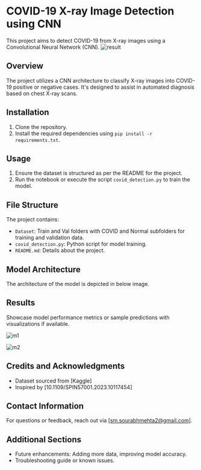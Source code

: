 # COVID-19 X-ray Image Detection using CNN 

This project aims to detect COVID-19 from X-ray images using a Convolutional Neural Network (CNN).
![result](https://github.com/sm-sourabh/Covid-19-CNN-LSTM-/assets/76443555/2a4a81e2-288f-4df7-a369-4f773e5c4ea4)


## Overview

The project utilizes a CNN architecture to classify X-ray images into COVID-19 positive or negative cases. It's designed to assist in automated diagnosis based on chest X-ray scans.

## Installation

1. Clone the repository.
2. Install the required dependencies using `pip install -r requirements.txt`.

## Usage

1. Ensure the dataset is structured as per the README for the project.
2. Run the notebook or execute the script `covid_detection.py` to train the model.

## File Structure

The project contains:

- `Dataset`: Train and Val folders with COVID and Normal subfolders for training and validation data.
- `covid_detection.py`: Python script for model training.
- `README.md`: Details about the project.

## Model Architecture

The architecture of the model is depicted in below image.

## Results

Showcase model performance metrics or sample predictions with visualizations if available.

![m1](https://github.com/sm-sourabh/Covid-19-CNN-LSTM-/assets/76443555/4e3c2d4d-abc1-4d65-acc5-ce0d73e8af2b)

![m2](https://github.com/sm-sourabh/Covid-19-CNN-LSTM-/assets/76443555/7f3b706a-ff82-49de-8e85-07bc7d784dce)

## Credits and Acknowledgments

- Dataset sourced from [Kaggle]
- Inspired by [10.1109/SPIN57001.2023.10117454]

## Contact Information

For questions or feedback, reach out via [sm.sourabhmehta2@gmail.com].

## Additional Sections

- Future enhancements: Adding more data, improving model accuracy.
- Troubleshooting guide or known issues.
